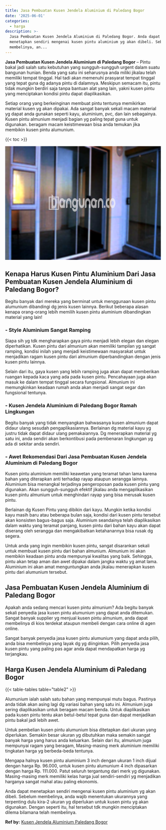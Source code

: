 ```yaml
---
title: Jasa Pembuatan Kusen Jendela Aluminium di Paledang Bogor
date: '2025-06-01'
categories:
  - harga
description: >-
  Jasa Pembuatan Kusen Jendela Aluminium di Paledang Bogor. Anda dapat
  menetapkan sendiri mengenai kusen pintu aluminium yg akan dibeli. Sebelum
  membelinya, an...
---
```


**Jasa Pembuatan Kusen Jendela Aluminium di Paledang Bogor** – Pintu bakal jadi salah satu kebutuhan yang sungguh-sungguh urgent dalam suatu bangunan hunian. Benda yang satu ini seharusnya anda miliki jikalau telah memiliki tempat tinggal. Hal tadi akan memenuhi prasyarat tempat tinggal yang tepat guna dg adanya pintu di dalamnya. Meskipun semacam itu, pintu tidak mungkin berdiri saja tanpa bantuan alat yang lain, yakni kusen pintu yang menciptakan kondisi pintu dapat diaplikasikan.

Setiap orang yang berkeinginan membuat pintu tentunya memikirkan material kusen yg akan dipakai. Ada sangat banyak sekali macam material yg dapat anda gunakan seperti kayu, aluminium, pvc, dan lain sebagainya. Kusen pintu almunium menjadi bagian yg paling tepat guna untuk digunakan. beragam macam keistimewaan bisa anda temukan jika membikin kusen pintu alumunium.

{{< toc >}}

![Jasa Pembuatan Kusen Jendela Aluminium di Paledang Bogor](/images/harga-kusen-jendela-alumunium-14.png)

## Kenapa Harus Kusen Pintu Aluminium Dari Jasa Pembuatan Kusen Jendela Aluminium di Paledang Bogor?

Begitu banyak dari mereka yang berminat untuk menggunaan kusen pintu alumunium dibandingi dg jenis kusen lainnya. Berikut beberapa alasan kenapa orang-orang lebih memilih kusen pintu aluminium dibandingkan material yang lain!

### \- Style Aluminium Sangat Ramping

Siapa sih yg tdk mengharapkan gaya pintu menjadi lebih elegan dan elegan diperhatikan. Kusen pintu dari almunium akan memiliki tampilan yg sangat ramping, kondisi inilah yang menjadi keistimewaan masyarakat untuk menjadikan ragam kusen pintu dari almunium diperbandingkan dengan jenis kusen pintu lainnya.

Selain dari itu, gaya kusen yang lebih ramping juga akan dapat memberikan ruangan kepada kaca yang ada pada kusen pintu. Pencahayaan juga akan masuk ke dalam tempat tinggal secara fungsional. Almunium ini memungkinkan keadaan rumah anda akan menjadi sangat segar dan fungsional tentunya.

### \- Kusen Jendela Aluminium di Paledang Bogor Ramah Lingkungan

Begitu banyak yang tidak menyangkan bahwasanya kusen almunium dapat didaur ulang sesudah pengaplikasiannya. Berlainan dg material kayu yg justru tidak dapat didaur ulang pemakaiannya. Dg menerapkan material yg satu ini, anda sendiri akan berkontibusi pada pembenaran lingkungan yg ada di sekitar anda sendiri.

### \- Awet Rekomendasi Dari Jasa Pembuatan Kusen Jendela Aluminium di Paledang Bogor

Kusen pintu aluminium memiliki keawetan yang teramat tahan lama karena bahan yang diterapkan anti terhadap rayap ataupun serangga lainnya. Aluminium bisa menangkal terjadinya pengeroposan pada kusen pintu yang digunakan. Akan sungguh-sungguh efektif jikalau anda mengaplikasikan kusen pintu almunium untuk menghindari rayap yang bisa merusak kusen pintu.

Berlainan dg Kusen Pintu yang dibikin dari kayu. Mungkin ketika kondisi kayu masih baru atau beberapa bulan saja, kondisi dari kusen pintu tersebut akan konsisten bagus-bagus saja. Aluminium seandainya telah diaplikasikan dalam waktu yang teramat panjang, kusen pintu dari bahan kayu akan dapat diserang oleh serangga dan mengakibatkan ketahanannya bisa rusak dg segera.

Untuk anda yang ingin membikin kusen pintu, sangat disarankan sekali untuk membuat kusen pintu dari bahan almunium. Almunium ini akan membikin keadaan pintu anda mempunyai kwalitas yang baik. Sehingga, pintu akan tetap aman dan awet dipakai dalam jangka waktu yg amat lama. Aluminium ini akan amat menguntungkan anda jikalau menerapkan kusen pintu dari alumunium tersebut.

## Jasa Pembuatan Kusen Jendela Aluminium di Paledang Bogor

Apakah anda sedang mencari kusen pintu almunium? Ada begitu banyak sekali penyedia jasa kusen pintu alumunium yang dapat anda ditemukan. Sangat banyak supplier yg menjual kusen pintu almunium, anda dapat membelinya di kios terdekat ataupun membeli dengan cara online di agen online.

Sangat banyak penyedia jasa kusen pintu alumunium yang dapat anda pilih, anda bisa membelinya yang layak dg yg diinginkan. Pilih penyedia jasa kusen pintu yang paling pas agar anda dapat mendapatkan harga yg terjangkau.

## Harga Kusen Jendela Aluminium di Paledang Bogor

{{< table-tables table="table2" >}}

Alumunium ialah salah satu bahan yang mempunyai mutu bagus. Pastinya anda tidak akan asing lagi dg variasi bahan yang satu ini. Almunium juga sering diaplikasikan untuk beragam macam benda. Untuk diaplikasikan pada kusen pintu tentu akan betul-betul tepat guna dan dapat menjadikan pintu bakal jadi lebih awet.

Untuk pembelian kusen pintu alumunium bisa ditetapkan dari ukuran yang diperlukan. Semakin besar ukuran yg dibutuhkan maka semakin sangat banyak harga yang harus anda keluarkan. Selain dari itu, almunium juga mempunyai ragam yang beragam, Masing-masing merk aluminium memiliki tingkatan harga yg berbeda-beda tentunya.

Mengapa halnya kusen pintu aluminium 3 inch dengan ukuran 1 inch dijual dengan harga Rp. 96.000, untuk kusen pintu alumunium 4 inch dipasarkan dengan harga Rp. 111.000. Patut seluruh tergantung dari merk yg digunakan. Masing-masing merk memiliki kelas harga jual sendiri-sendiri yg menjadikan harganya sangat mahal atau paling ekonomis.

Anda dapat menetapkan sendiri mengenai kusen pintu aluminium yg akan dibeli. Sebelum membelinya, anda wajib menentukan ukurannya yang terpenting dulu kira-2 ukuran yg diperlukan untuk kusen pintu yg akan digunakan. Dengan seperti itu, hal tersebut tdk mungkin menciptakan dilema bilamana telah membelinya.

**Ref by:** [Kusen Jendela Aluminium Paledang Bogor](https://id.wikipedia.org/wiki/Kusen)
